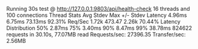 Running 30s test @ http://127.0.0.1:9803/api/health-check
  16 threads and 100 connections
  Thread Stats   Avg      Stdev     Max   +/- Stdev
    Latency     4.96ms    6.75ms  73.13ms   92.31%
    Req/Sec     1.72k   473.47     2.26k    70.44%
  Latency Distribution
     50%    2.87ms
     75%    3.40ms
     90%    8.47ms
     99%   38.78ms
  824622 requests in 30.10s, 77.07MB read
Requests/sec:  27396.35
Transfer/sec:      2.56MB
